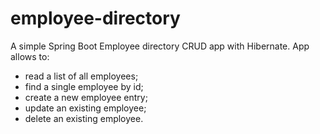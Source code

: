 # employee-directory
A simple Spring Boot Employee directory CRUD app with Hibernate.
App allows to:
- read a list of all employees;
- find a single employee by id;
- create a new employee entry;
- update an existing employee;
- delete an existing employee.




